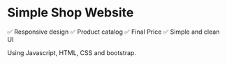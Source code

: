# Simple Shop Website
✅ Responsive design
✅ Product catalog
✅ Final Price 
✅ Simple and clean UI

Using Javascript, HTML, CSS and bootstrap. 

